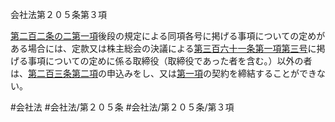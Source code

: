 会社法第２０５条第３項

[第二百二条の二第一項](会社法＿＿＿＿第２０２条の２第１項)後段の規定による同項各号に掲げる事項についての定めがある場合には、定款又は株主総会の決議による[第三百六十一条第一項第三号](会社法＿＿＿＿第３６１条第１項第３号)に掲げる事項についての定めに係る取締役（取締役であった者を含む。）以外の者は、[第二百三条第二項](会社法＿＿＿＿第２０３条第２項)の申込みをし、又は[第一項](会社法＿＿＿＿第２０５条第１項)の契約を締結することができない。

#会社法
#会社法/第２０５条
#会社法/第２０５条/第３項
